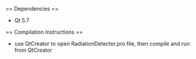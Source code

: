 == Dependencies ==

- Qt 5.7

== Compilation Instructions ==

 - use QtCreator to open RadiationDetector.pro file, then compile and run from
 QtCreator
